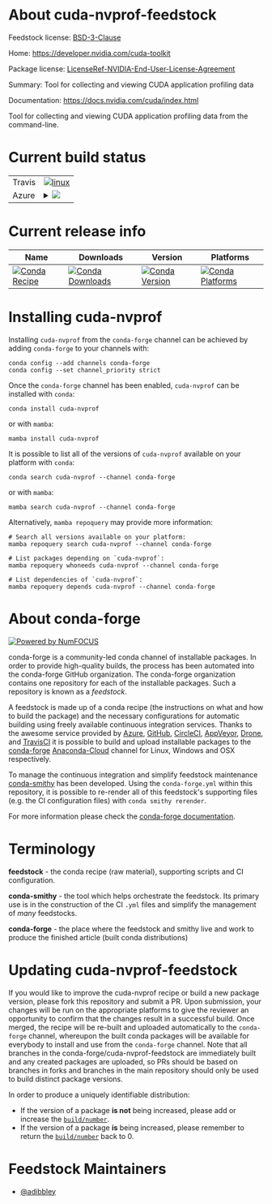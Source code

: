 About cuda-nvprof-feedstock
===========================

Feedstock license: [BSD-3-Clause](https://github.com/conda-forge/cuda-nvprof-feedstock/blob/main/LICENSE.txt)

Home: https://developer.nvidia.com/cuda-toolkit

Package license: [LicenseRef-NVIDIA-End-User-License-Agreement](https://docs.nvidia.com/cuda/eula/index.html)

Summary: Tool for collecting and viewing CUDA application profiling data

Documentation: https://docs.nvidia.com/cuda/index.html

Tool for collecting and viewing CUDA application profiling data from
the command-line.


Current build status
====================


<table><tr>
    <td>Travis</td>
    <td>
      <a href="https://app.travis-ci.com/conda-forge/cuda-nvprof-feedstock">
        <img alt="linux" src="https://img.shields.io/travis/com/conda-forge/cuda-nvprof-feedstock/main.svg?label=Linux">
      </a>
    </td>
  </tr>
    
  <tr>
    <td>Azure</td>
    <td>
      <details>
        <summary>
          <a href="https://dev.azure.com/conda-forge/feedstock-builds/_build/latest?definitionId=19545&branchName=main">
            <img src="https://dev.azure.com/conda-forge/feedstock-builds/_apis/build/status/cuda-nvprof-feedstock?branchName=main">
          </a>
        </summary>
        <table>
          <thead><tr><th>Variant</th><th>Status</th></tr></thead>
          <tbody><tr>
              <td>linux_64</td>
              <td>
                <a href="https://dev.azure.com/conda-forge/feedstock-builds/_build/latest?definitionId=19545&branchName=main">
                  <img src="https://dev.azure.com/conda-forge/feedstock-builds/_apis/build/status/cuda-nvprof-feedstock?branchName=main&jobName=linux&configuration=linux%20linux_64_" alt="variant">
                </a>
              </td>
            </tr><tr>
              <td>linux_ppc64le</td>
              <td>
                <a href="https://dev.azure.com/conda-forge/feedstock-builds/_build/latest?definitionId=19545&branchName=main">
                  <img src="https://dev.azure.com/conda-forge/feedstock-builds/_apis/build/status/cuda-nvprof-feedstock?branchName=main&jobName=linux&configuration=linux%20linux_ppc64le_" alt="variant">
                </a>
              </td>
            </tr><tr>
              <td>win_64</td>
              <td>
                <a href="https://dev.azure.com/conda-forge/feedstock-builds/_build/latest?definitionId=19545&branchName=main">
                  <img src="https://dev.azure.com/conda-forge/feedstock-builds/_apis/build/status/cuda-nvprof-feedstock?branchName=main&jobName=win&configuration=win%20win_64_" alt="variant">
                </a>
              </td>
            </tr>
          </tbody>
        </table>
      </details>
    </td>
  </tr>
</table>

Current release info
====================

| Name | Downloads | Version | Platforms |
| --- | --- | --- | --- |
| [![Conda Recipe](https://img.shields.io/badge/recipe-cuda--nvprof-green.svg)](https://anaconda.org/conda-forge/cuda-nvprof) | [![Conda Downloads](https://img.shields.io/conda/dn/conda-forge/cuda-nvprof.svg)](https://anaconda.org/conda-forge/cuda-nvprof) | [![Conda Version](https://img.shields.io/conda/vn/conda-forge/cuda-nvprof.svg)](https://anaconda.org/conda-forge/cuda-nvprof) | [![Conda Platforms](https://img.shields.io/conda/pn/conda-forge/cuda-nvprof.svg)](https://anaconda.org/conda-forge/cuda-nvprof) |

Installing cuda-nvprof
======================

Installing `cuda-nvprof` from the `conda-forge` channel can be achieved by adding `conda-forge` to your channels with:

```
conda config --add channels conda-forge
conda config --set channel_priority strict
```

Once the `conda-forge` channel has been enabled, `cuda-nvprof` can be installed with `conda`:

```
conda install cuda-nvprof
```

or with `mamba`:

```
mamba install cuda-nvprof
```

It is possible to list all of the versions of `cuda-nvprof` available on your platform with `conda`:

```
conda search cuda-nvprof --channel conda-forge
```

or with `mamba`:

```
mamba search cuda-nvprof --channel conda-forge
```

Alternatively, `mamba repoquery` may provide more information:

```
# Search all versions available on your platform:
mamba repoquery search cuda-nvprof --channel conda-forge

# List packages depending on `cuda-nvprof`:
mamba repoquery whoneeds cuda-nvprof --channel conda-forge

# List dependencies of `cuda-nvprof`:
mamba repoquery depends cuda-nvprof --channel conda-forge
```


About conda-forge
=================

[![Powered by
NumFOCUS](https://img.shields.io/badge/powered%20by-NumFOCUS-orange.svg?style=flat&colorA=E1523D&colorB=007D8A)](https://numfocus.org)

conda-forge is a community-led conda channel of installable packages.
In order to provide high-quality builds, the process has been automated into the
conda-forge GitHub organization. The conda-forge organization contains one repository
for each of the installable packages. Such a repository is known as a *feedstock*.

A feedstock is made up of a conda recipe (the instructions on what and how to build
the package) and the necessary configurations for automatic building using freely
available continuous integration services. Thanks to the awesome service provided by
[Azure](https://azure.microsoft.com/en-us/services/devops/), [GitHub](https://github.com/),
[CircleCI](https://circleci.com/), [AppVeyor](https://www.appveyor.com/),
[Drone](https://cloud.drone.io/welcome), and [TravisCI](https://travis-ci.com/)
it is possible to build and upload installable packages to the
[conda-forge](https://anaconda.org/conda-forge) [Anaconda-Cloud](https://anaconda.org/)
channel for Linux, Windows and OSX respectively.

To manage the continuous integration and simplify feedstock maintenance
[conda-smithy](https://github.com/conda-forge/conda-smithy) has been developed.
Using the ``conda-forge.yml`` within this repository, it is possible to re-render all of
this feedstock's supporting files (e.g. the CI configuration files) with ``conda smithy rerender``.

For more information please check the [conda-forge documentation](https://conda-forge.org/docs/).

Terminology
===========

**feedstock** - the conda recipe (raw material), supporting scripts and CI configuration.

**conda-smithy** - the tool which helps orchestrate the feedstock.
                   Its primary use is in the construction of the CI ``.yml`` files
                   and simplify the management of *many* feedstocks.

**conda-forge** - the place where the feedstock and smithy live and work to
                  produce the finished article (built conda distributions)


Updating cuda-nvprof-feedstock
==============================

If you would like to improve the cuda-nvprof recipe or build a new
package version, please fork this repository and submit a PR. Upon submission,
your changes will be run on the appropriate platforms to give the reviewer an
opportunity to confirm that the changes result in a successful build. Once
merged, the recipe will be re-built and uploaded automatically to the
`conda-forge` channel, whereupon the built conda packages will be available for
everybody to install and use from the `conda-forge` channel.
Note that all branches in the conda-forge/cuda-nvprof-feedstock are
immediately built and any created packages are uploaded, so PRs should be based
on branches in forks and branches in the main repository should only be used to
build distinct package versions.

In order to produce a uniquely identifiable distribution:
 * If the version of a package **is not** being increased, please add or increase
   the [``build/number``](https://docs.conda.io/projects/conda-build/en/latest/resources/define-metadata.html#build-number-and-string).
 * If the version of a package **is** being increased, please remember to return
   the [``build/number``](https://docs.conda.io/projects/conda-build/en/latest/resources/define-metadata.html#build-number-and-string)
   back to 0.

Feedstock Maintainers
=====================

* [@adibbley](https://github.com/adibbley/)

